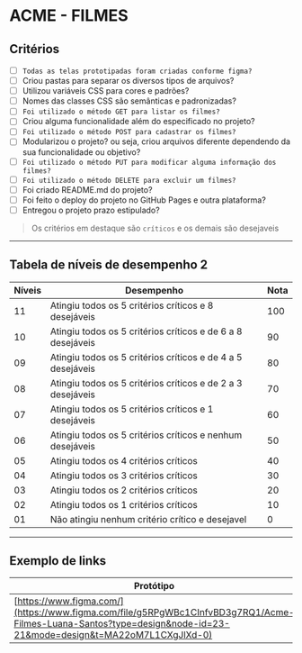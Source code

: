 # ACME - FILMES

## Critérios
- [ ] ```Todas as telas prototipadas foram criadas conforme figma?```
- [ ] Criou pastas para separar os diversos tipos de arquivos?
- [ ] Utilizou variáveis CSS para cores e padrões?
- [ ] Nomes das classes CSS são semânticas e padronizadas? 
- [ ] ```Foi utilizado o método GET para listar os filmes?```
- [ ] Criou alguma funcionalidade além do especificado no projeto?
- [ ] ```Foi utilizado o método POST para cadastrar os filmes?```
- [ ] Modularizou o projeto? ou seja, criou arquivos diferente dependendo da sua funcionalidade ou objetivo?
- [ ] ```Foi utilizado o método PUT para modificar alguma informação dos filmes?```
- [ ] ```Foi utilizado o método DELETE para excluir um filmes?```
- [ ] Foi criado README.md do projeto?
- [ ] Foi feito o deploy do projeto no GitHub Pages e outra plataforma?
- [ ] Entregou o projeto prazo estipulado?

> Os critérios em destaque são ```críticos``` e os demais são desejaveis

---

## Tabela de níveis de desempenho 2
Níveis | Desempenho | Nota
-------|------------|------
11 | Atingiu todos os 5 critérios críticos e 8 desejáveis | 100
10 | Atingiu todos os 5 critérios críticos e de 6 a 8 desejáveis | 90
09 | Atingiu todos os 5 critérios críticos e de 4 a 5 desejáveis | 80
08 | Atingiu todos os 5 critérios críticos e de 2 a 3 desejáveis | 70
07 | Atingiu todos os 5 critérios críticos e 1 desejáveis | 60
06 | Atingiu todos os 5 critérios críticos e nenhum desejáveis | 50
05 | Atingiu todos os 4 critérios críticos | 40
04 | Atingiu todos os 3 critérios críticos | 30
03 | Atingiu todos os 2 critérios críticos | 20
02 | Atingiu todos os 1 critérios críticos | 10
01 | Não atingiu nenhum critério crítico e desejavel | 0

---

## Exemplo de links

Protótipo | FRONT-END | Landing Page | CMS
----------|-----------|--------------|-----
[https://www.figma.com/](https://www.figma.com/file/g5RPgWBc1CInfvBD3g7RQ1/Acme-Filmes-Luana-Santos?type=design&node-id=23-21&mode=design&t=MA22oM7L1CXgJlXd-0) | [[https://github.com/](https://luaa27.github.io/Acme-Filme/) | [https://github.com/](https://luaa27.github.io/Acme-Filme/) | [[https://github.com/](https://luaa27.github.io/Acme-Filme/loginadm.html)

[link1]: [https://www.figma.com/](https://www.figma.com/file/g5RPgWBc1CInfvBD3g7RQ1/Acme-Filmes-Luana-Santos?type=design&node-id=23-21&mode=design&t=MA22oM7L1CXgJlXd-0)
[link2]: [https://github.com/](https://github.com/luaa27/Acme-Filme)
[link3]: [https://github.com/](https://luaa27.github.io/Acme-Filme/)


